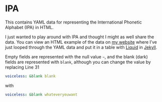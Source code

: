 IPA
===
This contains YAML data for representing the International Phonetic Alphabet (IPA) in HTML.

I just wanted to play around with IPA and thought I might as well share the data. You can view an HTML example of the data on [my website][] where I’ve just looped through the YAML data and put it in a table with [Liquid][] in [Jekyll][].

Empty fields are represented with the null value `~`, and the blank (dark) fields are represented with `blank`, although you can change the value by replacing Line 31

```yaml
voiceless: &blank blank
```

with

```yaml
voiceless: &blank whateveryouwant
```


[my website]: http://ndarville.com/asides/ipa
[liquid]: http://shopify.github.io/liquid/
[jekyll]: https://jekyllrb.com
